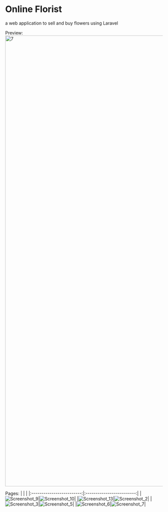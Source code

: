 
# Online Florist
a web application to sell and buy flowers using Laravel 

Preview:
<img width="1440" alt="7" src="https://user-images.githubusercontent.com/86879174/171088838-5f15cab5-60ac-40f4-83f3-6bf8c93e1d64.png">

Pages:
| | |
|:-------------------------:|:-------------------------:|
|![Screenshot_9](https://user-images.githubusercontent.com/86879174/171088669-1448557b-ffea-4759-96b2-666c4cfebef0.png)|![Screenshot_10](https://user-images.githubusercontent.com/86879174/171088673-14d98bc5-b658-4171-ac66-bb6fe8dd8489.png)|
|![Screenshot_13](https://user-images.githubusercontent.com/86879174/171088675-5a18ba26-6f0e-49fb-be91-062bb5f681be.png)|![Screenshot_2](https://user-images.githubusercontent.com/86879174/171088683-d51c610f-dd6f-4a7b-bf1e-ec8fbfaa7859.png)|
|![Screenshot_3](https://user-images.githubusercontent.com/86879174/171088686-3631edf3-0a60-4dde-b3fc-a20b485e2bd6.png)|![Screenshot_5](https://user-images.githubusercontent.com/86879174/171088689-9e91d22b-ecb7-49f6-8331-acfb1d5afe86.png)|
|![Screenshot_6](https://user-images.githubusercontent.com/86879174/171088692-6437e748-590f-4ade-8f0c-b5305ee3a675.png)|![Screenshot_7](https://user-images.githubusercontent.com/86879174/171088696-13ac478b-1cb5-43ef-acd6-c182d247ef30.png)|

